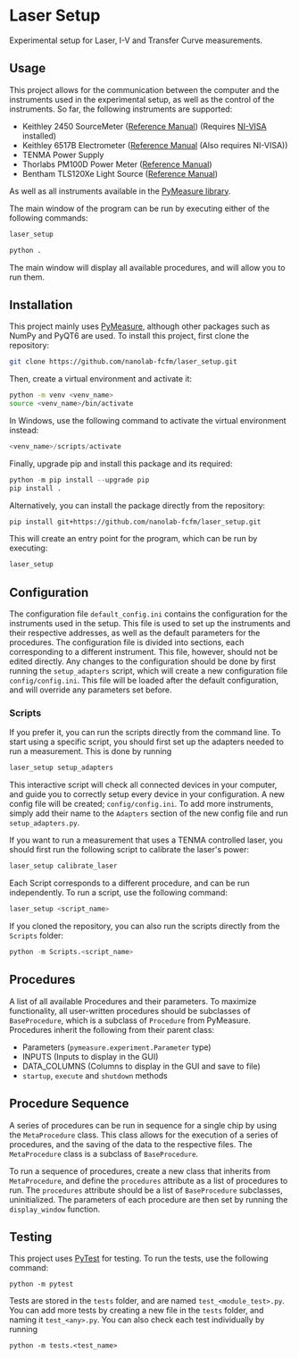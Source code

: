 # Laser Setup
Experimental setup for Laser, I-V and Transfer Curve measurements.


## Usage
This project allows for the communication between the computer and the instruments used in the experimental setup, as well as the control of the instruments. So far, the following instruments are supported:
- Keithley 2450 SourceMeter ([Reference Manual](https://download.tek.com/manual/2450-901-01_D_May_2015_Ref.pdf)) (Requires [NI-VISA](https://www.ni.com/en-us/support/downloads/drivers/download.ni-visa.html) installed)
- Keithley 6517B Electrometer ([Reference Manual](https://download.tek.com/manual/6517B-901-01D_Feb_2016.pdf) (Also requires NI-VISA))
- TENMA Power Supply
- Thorlabs PM100D Power Meter ([Reference Manual](https://www.thorlabs.com/drawings/bb953791e3c90bd7-987A9A0B-9650-5B7A-6479A1E42E4265C8/PM100D-Manual.pdf))
- Bentham TLS120Xe Light Source ([Reference Manual](https://www.bentham.co.uk/fileadmin/uploads/bentham/Components/Tunable%20Light%20Sources/TLS120Xe/TLS120Xe_CommunicationManual.pdf))

As well as all instruments available in the [PyMeasure library](https://pymeasure.readthedocs.io/en/latest/api/instruments/index.html).

The main window of the program can be run by executing either of the following commands:

```bash
laser_setup
```

```python
python .
```

The main window will display all available procedures, and will allow you to run them.


## Installation
This project mainly uses [PyMeasure](https://pypi.org/project/PyMeasure/), although other packages such as NumPy and PyQT6 are used. To install this project, first clone the repository:

```bash
git clone https://github.com/nanolab-fcfm/laser_setup.git
```
Then, create a virtual environment and activate it:

```bash
python -m venv <venv_name>
source <venv_name>/bin/activate
```

In Windows, use the following command to activate the virtual environment instead:

```powershell
<venv_name>/scripts/activate
```

Finally, upgrade pip and install this package and its required:
```python
python -m pip install --upgrade pip
pip install .
```

Alternatively, you can install the package directly from the repository:

```bash
pip install git+https://github.com/nanolab-fcfm/laser_setup.git
```

This will create an entry point for the program, which can be run by executing:

```bash
laser_setup
```


## Configuration
The configuration file `default_config.ini` contains the configuration for the instruments used in the setup. This file is used to set up the instruments and their respective addresses, as well as the default parameters for the procedures. The configuration file is divided into sections, each corresponding to a different instrument. This file, however, should not be edited directly. Any changes to the configuration should be done by first running the `setup_adapters` script, which will create a new configuration file `config/config.ini`. This file will be loaded after the default configuration, and will override any parameters set before.


### Scripts
If you prefer it, you can run the scripts directly from the command line. To start using a specific script, you should first set up the adapters needed to run a measurement. This is done by running

```bash
laser_setup setup_adapters
```

This interactive script will check all connected devices in your computer, and guide you to correctly setup every device in your configuration. A new config file will be created; `config/config.ini`. To add more instruments, simply add their name to the `Adapters` section of the new config file and run `setup_adapters.py`.

If you want to run a measurement that uses a TENMA controlled laser, you should first run the following script to calibrate the laser's power:

```bash
laser_setup calibrate_laser
```

Each Script corresponds to a different procedure, and can be run independently. To run a script, use the following command:

```bash
laser_setup <script_name>
```

If you cloned the repository, you can also run the scripts directly from the `Scripts` folder:

```python
python -m Scripts.<script_name>
```


## Procedures
A list of all available Procedures and their parameters. To maximize functionality, all user-written procedures should be subclasses of `BaseProcedure`, which is a subclass of `Procedure` from PyMeasure. Procedures inherit the following from their parent class:
- Parameters (`pymeasure.experiment.Parameter` type)
- INPUTS (Inputs to display in the GUI)
- DATA_COLUMNS (Columns to display in the GUI and save to file)
- `startup`, `execute` and `shutdown` methods


## Procedure Sequence
A series of procedures can be run in sequence for a single chip by using the `MetaProcedure` class. This class allows for the execution of a series of procedures, and the saving of the data to the respective files. The `MetaProcedure` class is a subclass of `BaseProcedure`.

To run a sequence of procedures, create a new class that inherits from `MetaProcedure`, and define the `procedures` attribute as a list of procedures to run. The `procedures` attribute should be a list of `BaseProcedure` subclasses, uninitialized. The parameters of each procedure are then set by running the `display_window` function.


## Testing
This project uses [PyTest](https://docs.pytest.org/en/stable/) for testing.
To run the tests, use the following command:
```
python -m pytest
```
Tests are stored in the `tests` folder, and are named `test_<module_test>.py`. You can add more tests by creating a new file in the `tests` folder, and naming it `test_<any>.py`. You can also check each test individually by running

```
python -m tests.<test_name>
```
